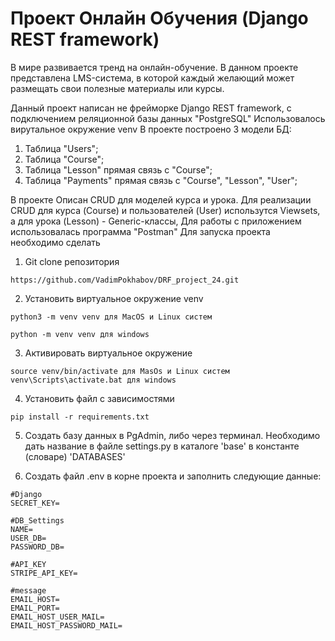 # Проект Онлайн Обучения (Django REST framework)
В мире развивается тренд на онлайн-обучение.
В данном проекте представлена LMS-система, в которой каждый желающий может размещать свои полезные материалы или курсы.

Данный проект написан не фрейморке Django REST framework, с подключением реляционной базы данных "PostgreSQL"
Использовалось вирутальное окружение venv В проекте построено 3 модели БД:

1. Таблица "Users";
2. Таблица "Course";
3. Таблица "Lesson" прямая связь с "Course";
4. Таблица "Payments" прямая связь с "Course", "Lesson", "User";

В проекте Описан CRUD для моделей курса и урока.
Для реализации CRUD для курса (Course) и пользователей (User) использутся Viewsets, а для урока (Lesson) - Generic-классы,
Для работы с приложением использовалась программа "Postman"
Для запуска проекта необходимо сделать

1. Git clone репозитория
```
https://github.com/VadimPokhabov/DRF_project_24.git
```
2. Установить виртуальное окружение venv
```
python3 -m venv venv для MacOS и Linux систем

python -m venv venv для windows
```
3. Активировать виртуальное окружение
```
source venv/bin/activate для MasOs и Linux систем
venv\Scripts\activate.bat для windows
```
4. Установить файл с зависимостями
```
pip install -r requirements.txt
```
5. Создать базу данных в PgAdmin, либо через терминал. Необходимо дать название в файле settings.py в каталоге 'base' в константе (словаре) 'DATABASES'

6. Создать файл .env в корне проекта и заполнить следующие данные:
```
#Django
SECRET_KEY=

#DB_Settings
NAME=
USER_DB=
PASSWORD_DB=

#API_KEY
STRIPE_API_KEY=

#message
EMAIL_HOST=
EMAIL_PORT=
EMAIL_HOST_USER_MAIL=
EMAIL_HOST_PASSWORD_MAIL=
```
